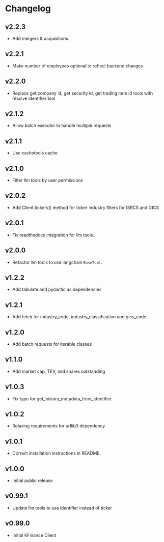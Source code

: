 # Changelog

## v2.2.3
 - Add mergers & acquisitions.

## v2.2.1
- Make number of employees optional to reflect backend changes

## v2.2.0
- Replace get company id, get security id, get trading item id tools with resolve identifier tool

## v2.1.2
- Allow batch executor to handle multiple requests

## v2.1.1
- Use cachetools cache

## v2.1.0
- Filter llm tools by user permissions

## v2.0.2
- Add Client.tickers() method for ticker industry filters for ISRCS and GICS

## v2.0.1
- Fix readthedocs integration for llm tools.

## v2.0.0
- Refactor llm tools to use langchain `BaseTool`.

## v1.2.2
- Add tabulate and pydantic as dependencies

## v1.2.1
- Add fetch for industry_code, industry_classification and gics_code.

## v1.2.0
- Add batch requests for iterable classes

## v1.1.0
- Add market cap, TEV, and shares outstanding

## v1.0.3
- Fix typo for get_history_metadata_from_identifier.

## v1.0.2
- Relaxing requirements for urllib3 dependency.

## v1.0.1
- Correct installation instructions in README.

## v1.0.0
- Initial public release

## v0.99.1
- Update llm tools to use identifier instead of ticker

## v0.99.0
- Initial KFinance Client
